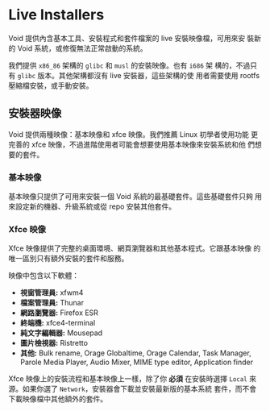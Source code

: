 # Live Installers

Void 提供內含基本工具、安裝程式和套件檔案的 live 安裝映像檔，可用來安
裝新的 Void 系統，或修復無法正常啟動的系統。

我們提供 `x86_86` 架構的 `glibc` 和 `musl` 的安裝映像。也有 `i686` 架
構的，不過只有 `glibc` 版本。其他架構都沒有 live 安裝器，這些架構的使
用者需要使用 rootfs 壓縮檔安裝，或手動安裝。

## 安裝器映像

Void 提供兩種映像：基本映像和 xfce 映像。我們推薦 Linux 初學者使用功能
更完善的 xfce 映像，不過進階使用者可能會想要使用基本映像來安裝系統和他
們想要的套件。

### 基本映像

基本映像只提供了可用來安裝一個 Void 系統的最基礎套件。這些基礎套件只夠
用來設定新的機器、升級系統或從 repo 安裝其他套件。

### Xfce 映像

Xfce 映像提供了完整的桌面環境、網頁瀏覽器和其他基本程式。它跟基本映像
的唯一區別只有額外安裝的套件和服務。

映像中包含以下軟體：

- **視窗管理員:** xfwm4
- **檔案管理員:** Thunar
- **網路瀏覽器:** Firefox ESR
- **終端機:** xfce4-terminal
- **純文字編輯器:** Mousepad
- **圖片檢視器:** Ristretto
- **其他:** Bulk rename, Orage Globaltime, Orage Calendar, Task
    Manager, Parole Media Player, Audio Mixer, MIME type editor,
    Application finder

Xfce 映像上的安裝流程和基本映像上一樣，除了你 **必須** 在安裝時選擇
`Local` 來源。如果你選了 `Network`，安裝器會下載並安裝最新版的基本系統
套件，而不會下載映像檔中其他額外的套件。
